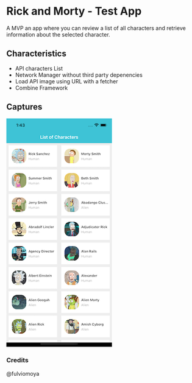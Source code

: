 #  Rick and Morty - Test App

A MVP an app where you can review a list of all characters and retrieve information about the selected character.

## Characteristics

 - API characters List
 - Network Manager without third party depenencies
 - Load API image using URL with a fetcher
 - Combine Framework

##   Captures
![home view](Docs/home_screen.png)

### Credits
@fulviomoya
